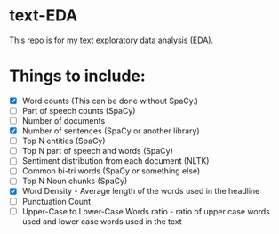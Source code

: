 # text-EDA
This repo is for my text exploratory data analysis (EDA).

# Things to include:
- [x] Word counts (This can be done without SpaCy.)
- [ ] Part of speech counts (SpaCy)
- [ ] Number of documents 
- [x] Number of sentences (SpaCy or another library)
- [ ] Top N entities (SpaCy)
- [ ] Top N part of speech and words (SpaCy)
- [ ] Sentiment distribution from each document (NLTK)
- [ ] Common bi-tri words (SpaCy or something else)
- [ ] Top N Noun chunks (SpaCy)
- [x] Word Density - Average length of the words used in the headline 
- [ ] Punctuation Count 
- [ ] Upper-Case to Lower-Case Words ratio - ratio of upper case words used and lower case words used in the text
